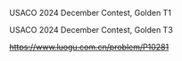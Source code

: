 USACO 2024 December Contest, Golden T1

USACO 2024 December Contest, Golden T3

~~https://www.luogu.com.cn/problem/P10281~~
